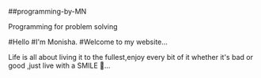 ##programming-by-MN

Programming for problem solving

#Hello
#I'm Monisha.
#Welcome to my website...

Life is all about living it to the fullest,enjoy every bit of it whether it's bad or good ,just live with a SMILE 🙂...

